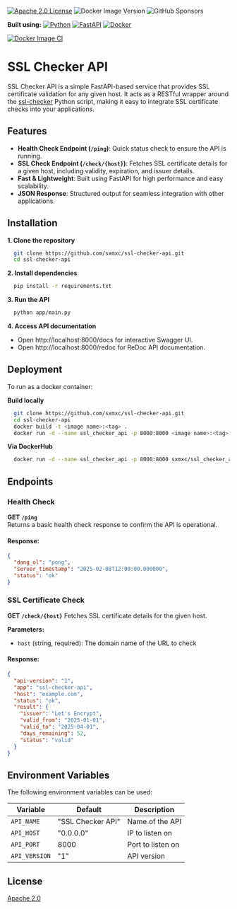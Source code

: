 
[![Apache 2.0 License](https://img.shields.io/badge/License-Apache-green.svg)](https://choosealicense.com/licenses/apache/)
![Docker Image Version](https://img.shields.io/docker/v/sxmxc/ssl_checker_api)
![GitHub Sponsors](https://img.shields.io/github/sponsors/sxmxc)


**Built using:**
[![Python](https://img.shields.io/badge/Python-3776AB?logo=python&logoColor=fff)](#)
[![FastAPI](https://img.shields.io/badge/FastAPI-009485.svg?logo=fastapi&logoColor=white)](#)
[![Docker](https://img.shields.io/badge/Docker-2496ED?logo=docker&logoColor=fff)](#)

[![Docker Image CI](https://github.com/sxmxc/ssl_checker_api/actions/workflows/docker-image.yml/badge.svg)](https://github.com/sxmxc/ssl_checker_api/actions/workflows/docker-image.yml)


# SSL Checker API

SSL Checker API is a simple FastAPI-based service that provides SSL certificate validation for any given host. It acts as a RESTful wrapper around the [ssl-checker](https://github.com/narbehaj/ssl-checker) Python script, making it easy to integrate SSL certificate checks into your applications.


## Features  

- **Health Check Endpoint (`/ping`)**: Quick status check to ensure the API is running.  
- **SSL Check Endpoint (`/check/{host}`)**: Fetches SSL certificate details for a given host, including validity, expiration, and issuer details.  
- **Fast & Lightweight**: Built using FastAPI for high performance and easy scalability.  
- **JSON Response**: Structured output for seamless integration with other applications.  


## Installation

**1. Clone the repository**
```bash
  git clone https://github.com/sxmxc/ssl-checker-api.git  
  cd ssl-checker-api  

```

**2. Install dependencies**
```bash
  pip install -r requirements.txt
```

**3. Run the API**
```bash
  python app/main.py 
```

**4. Access API documentation**
- Open http://localhost:8000/docs for interactive Swagger UI.
- Open http://localhost:8000/redoc for ReDoc API documentation.
    
## Deployment

To run as a docker container:

**Build locally**
```bash
  git clone https://github.com/sxmxc/ssl-checker-api.git  
  cd ssl-checker-api  
  docker build -t <image name>:<tag> .
  docker run -d --name ssl_checker_api -p 8000:8000 <image name>:<tag>
```

**Via DockerHub**
```bash
  docker run -d --name ssl_checker_api -p 8000:8000 sxmxc/ssl_checker_api
```

## Endpoints  

### Health Check  

**GET `/ping`**  
Returns a basic health check response to confirm the API is operational.  

#### Response:
```json
{
  "dang_ol": "pong",
  "server_timestamp": "2025-02-08T12:00:00.000000",
  "status": "ok"
}
```

### SSL Certificate Check

**GET `/check/{host}`**
Fetches SSL certificate details for the given host.

**Parameters:**
- `host` (string, required): The domain name of the URL to check

#### Response:
```json
{
  "api-version": "1",
  "app": "ssl-checker-api",
  "host": "example.com",
  "status": "ok",
  "result": {
    "issuer": "Let's Encrypt",
    "valid_from": "2025-01-01",
    "valid_to": "2025-04-01",
    "days_remaining": 52,
    "status": "valid"
  }
}
```
## Environment Variables

The following environment variables can be used:

| **Variable** | **Default**       | **Description**
|------------------|-------------------|-------------------|
| `API_NAME`         | "SSL Checker API" | Name of the API |
| `API_HOST`         | "0.0.0.0"         | IP to listen on |
| `API_PORT`         | 8000              | Port to listen on |
| `API_VERSION`      | "1"               | API version |


## License

[Apache 2.0](https://www.apache.org/licenses/LICENSE-2.0.html)

